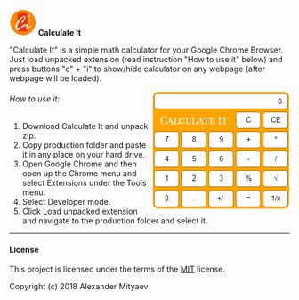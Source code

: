 ![Calculate It](source/icon_48.png)   **Calculate It**

"Calculate It" is a simple math calculator for your Google Chrome Browser. Just load unpacked extension (read  instruction "How to use it" below) and press buttons "c" + "i" to show/hide calculator on any webpage (after webpage will be loaded).

<img align="right" src="screenshorts/CalculateIt.png"> 

###### How to use it:

1. Download Calculate It and unpack zip.
2. Copy production folder and paste it in any place on your hard drive.
3. Open Google Chrome and then open up the Chrome menu and select Extensions under the Tools menu.
4. Select Developer mode.
5. Click Load unpacked extension and navigate to the production folder and select it.

***

#### License

This project is licensed under the terms of the [MIT](https://opensource.org/licenses/MIT) license.

Copyright (c) 2018 Alexander Mityaev
